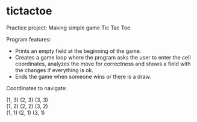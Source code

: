 # tictactoe
Practice project: Making  simple game Tic Tac Toe

Program features:
<ul>
  <li>Prints an empty field at the beginning of the game.</li>
<li>Creates a game loop where the program asks the user to enter the cell coordinates, analyzes the move for correctness and shows a field with the changes if everything is ok.</li>
  <li>Ends the game when someone wins or there is a draw.</li>
</ul>
Coordinates to navigate:

(1, 3) (2, 3) (3, 3)<br>
(1, 2) (2, 2) (3, 2)<br>
(1, 1) (2, 1) (3, 1)<br>
